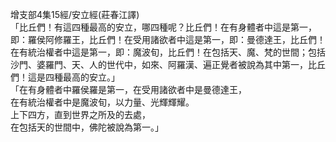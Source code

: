 增支部4集15經/安立經(莊春江譯)  
「比丘們！有這四種最高的安立，哪四種呢？比丘們！在有身體者中這是第一，即：羅侯阿修羅王，比丘們！在受用諸欲者中這是第一，即：曼德達王，比丘們！在有統治權者中這是第一，即：魔波旬，比丘們！在包括天、魔、梵的世間；包括沙門、婆羅門、天、人的世代中，如來、阿羅漢、遍正覺者被說為其中第一，比丘們！這是四種最高的安立。」  
「在有身體者中羅侯羅是第一，在受用諸欲者中是曼德達王，  
在有統治權者中是魔波旬，以力量、光輝輝耀。  
上下四方，直到世界之所及的去處，  
在包括天的世間中，佛陀被說為第一。」  
  
  
